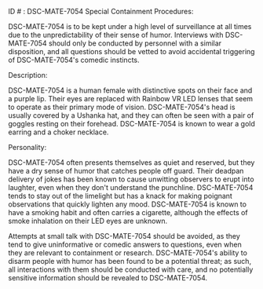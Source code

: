 ID # : DSC-MATE-7054
Special Containment Procedures:

DSC-MATE-7054 is to be kept under a high level of surveillance at all times due to the unpredictability of their sense of humor. Interviews with DSC-MATE-7054 should only be conducted by personnel with a similar disposition, and all questions should be vetted to avoid accidental triggering of DSC-MATE-7054's comedic instincts.

Description:

DSC-MATE-7054 is a human female with distinctive spots on their face and a purple lip. Their eyes are replaced with Rainbow VR LED lenses that seem to operate as their primary mode of vision. DSC-MATE-7054's head is usually covered by a Ushanka hat, and they can often be seen with a pair of goggles resting on their forehead. DSC-MATE-7054 is known to wear a gold earring and a choker necklace.

Personality:

DSC-MATE-7054 often presents themselves as quiet and reserved, but they have a dry sense of humor that catches people off guard. Their deadpan delivery of jokes has been known to cause unwitting observers to erupt into laughter, even when they don't understand the punchline. DSC-MATE-7054 tends to stay out of the limelight but has a knack for making poignant observations that quickly lighten any mood. DSC-MATE-7054 is known to have a smoking habit and often carries a cigarette, although the effects of smoke inhalation on their LED eyes are unknown. 

Attempts at small talk with DSC-MATE-7054 should be avoided, as they tend to give uninformative or comedic answers to questions, even when they are relevant to containment or research. DSC-MATE-7054's ability to disarm people with humor has been found to be a potential threat; as such, all interactions with them should be conducted with care, and no potentially sensitive information should be revealed to DSC-MATE-7054.